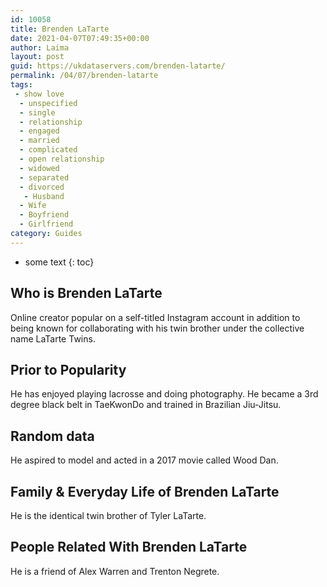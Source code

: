 ```yaml
---
id: 10058
title: Brenden LaTarte
date: 2021-04-07T07:49:35+00:00
author: Laima
layout: post
guid: https://ukdataservers.com/brenden-latarte/
permalink: /04/07/brenden-latarte
tags:
 - show love
  - unspecified
  - single
  - relationship
  - engaged
  - married
  - complicated
  - open relationship
  - widowed
  - separated
  - divorced
   - Husband
  - Wife
  - Boyfriend
  - Girlfriend
category: Guides
---
```


* some text
{: toc}


## Who is Brenden LaTarte
                  
                  
                  
Online creator popular on a self-titled Instagram account in addition to being known for collaborating with his twin brother under the collective name LaTarte Twins. 
                  
              
            
              
            
                
                
                
## Prior to Popularity
                  
                  
                  
He has enjoyed playing lacrosse and doing photography. He became a 3rd degree black belt in TaeKwonDo and trained in Brazilian Jiu-Jitsu. 
                  
              
            
              
            
                
                
                
## Random data
                  
                  
                  
He aspired to model and acted in a 2017 movie called Wood Dan. 
                  
              
            
              
            
                
                
                
## Family & Everyday Life of Brenden LaTarte
                  
                  
                  
He is the identical twin brother of Tyler LaTarte. 
                  
              
            
              
            
                
                
                
## People Related With Brenden LaTarte
                  
                  
                  
He is a friend of Alex Warren and Trenton Negrete. 
                  
              
            
              
            
                
              
            
              
              
            
            
              
            
          
          
          